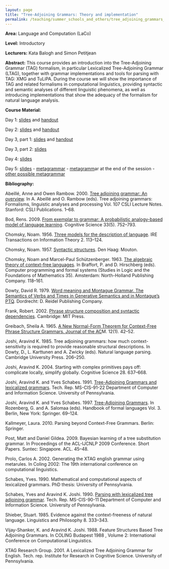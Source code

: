 ```yaml
---
layout: page
title: "Tree-Adjoining Grammars: Theory and implementation"
permalink: /teaching/summer_schools_and_others/tree_adjoining_grammars_theory_and_implementation
---
```


**Area:** Language and Computation (LaCo)

**Level:** Introductory

**Lecturers:** Kata Balogh and Simon Petitjean

**Abstract:** This course provides an introduction into the Tree-Adjoining Grammar (TAG) formalism, in particular Lexicalized Tree-Adjoining Grammar (LTAG), together with grammar implementations and tools for parsing with TAG: XMG and TuLiPA. During the course we will show the importance of TAG and related formalisms in computational linguistics, providing syntactic and semantic analyses of different linguistic phenomena, as well as introducing implementations that show the adequacy of the formalism for natural language analysis.

**Course Material:**

Day 1: [slides](https://user.phil.hhu.de/petitjean/wp-content/uploads/sites/47/2023/08/TAG_ESSLLI23_day1.pdf) and [handout](https://user.phil.hhu.de/petitjean/wp-content/uploads/sites/47/2023/07/TAG_ESSLLI23_day1_HO.pdf)

Day 2: [slides](https://user.phil.hhu.de/petitjean/wp-content/uploads/sites/47/2023/08/TAG_ESSLLI23_day2.pdf) and [handout](https://user.phil.hhu.de/petitjean/wp-content/uploads/sites/47/2023/08/TAG_ESSLLI23_day2_HO.pdf)

Day 3, part 1: [slides](https://user.phil.hhu.de/petitjean/wp-content/uploads/sites/47/2023/08/TAG_ESSLLI23_day3_part1.pdf) and [handout](https://user.phil.hhu.de/petitjean/wp-content/uploads/sites/47/2023/08/TAG_ESSLLI23_day3_part1_HO.pdf)

Day 3, part 2: [slides](https://user.phil.hhu.de/petitjean/wp-content/uploads/sites/47/2023/08/day3_2.pdf)

Day 4: [slides](https://user.phil.hhu.de/petitjean/wp-content/uploads/sites/47/2023/08/day4.pdf)

Day 5: [slides](https://user.phil.hhu.de/petitjean/wp-content/uploads/sites/47/2023/08/day5.pdf) - [metagrammar](https://www.dropbox.com/scl/fi/36npx01gckn4pam9w55eh/1_Initial.zip?rlkey=hq580bjtdmbzg2xw61clkh7wr&dl=1) - [metagramm](https://www.dropbox.com/scl/fi/xems76s3d7yfk54z99xve/2_Live.zip?rlkey=5ts9kn7wijqfan3uqahbfmwdb&dl=1)ar at the end of the session - [other possible metagrammar](https://www.dropbox.com/scl/fi/mbwsbhgsx1088zk2y3v33/3_Final.zip?rlkey=ly1vt59b1ukr5mbzznt5urbrk&dl=1)

**Bibliography:**

Abeillé, Anne and Owen Rambow. 2000. [Tree adjoining grammar: An overview](https://press.uchicago.edu/ucp/books/book/distributed/T/bo3613401.html). In A. Abeillé and O. Rambow (eds). Tree adjoining grammars: Formalisms, linguistic analyses and processing Vol. 107 CSLI Lecture Notes. Stanford: CSLI Publications. 1–68.

Bod, Rens. 2009. [From exemplar to grammar: A probabilistic analogy-based model of language learning](https://onlinelibrary.wiley.com/doi/10.1111/j.1551-6709.2009.01031.x). Cognitive Science 33(5). 752–793.

Chomsky, Noam. 1956. [Three models for the description of language](https://ieeexplore.ieee.org/document/1056813). IRE Transactions on Information Theory 2. 113–124.

Chomsky, Noam. 1957. [Syntactic structures](https://www.degruyter.com/document/doi/10.1515/9783112316009/html). Den Haag: Mouton.

Chomsky, Noam and Marcel-Paul Schützenberger. 1963. [The algebraic theory of context-free languages](http://www-igm.univ-mlv.fr/∼berstel/Mps/Travaux/A/1963-7ChomskyAlgebraic.pdf). In Braffort, P. and D. Hirschberg (eds). Computer programming and formal systems (Studies in Logic and the Foundations of Mathematics 35). Amsterdam: North-Holland Publishing Company. 118–161.

Dowty, David R. 1979. [Word meaning and Montague Grammar. The Semantics of Verbs and Times in Generative Semantics and in Montague’s PTQ](https://link.springer.com/book/10.1007/978-94-009-9473-7). Dordrecht: D. Reidel Publishing Company.

Frank, Robert. 2002. [Phrase structure composition and syntactic dependencies](https://mitpress.mit.edu/9780262562089/phrase-structure-composition-and-syntactic-dependencies/). Cambridge: MIT Press.

Greibach, Sheila A. 1965. [A New Normal-Form Theorem for Context-Free Phrase Structure Grammars. Journal of the AC](https://dl.acm.org/doi/10.1145/321250.321254)M. 12(1). 42–52.

Joshi, Aravind K. 1985. Tree adjoining grammars: how much context-sensitivity is required to provide reasonable structural descriptions. In Dowty, D., L. Karttunen and A. Zwicky (eds). Natural language parsing. Cambridge University Press. 206–250.

Joshi, Aravind K. 2004. Starting with complex primitives pays off: complicate locally, simplify globally. Cognitive Science 28. 637–668.

Joshi, Aravind K. and Yves Schabes. 1991. [Tree-Adjoining Grammars and lexicalized grammars](http://repository.upenn.edu/cis_reports/445/). Tech. Rep. MS-CIS-91-22 Department of Computer and Information Science. University of Pennsylvania.

Joshi, Aravind K. and Yves Schabes. 1997. [Tree-Adjoining Grammars](https://link.springer.com/chapter/10.1007/978-3-642-59126-6_2). In Rozenberg, G. and A. Salomaa (eds). Handbook of formal languages Vol. 3. Berlin, New York: Springer. 69–124.

Kallmeyer, Laura. 2010. Parsing beyond Context-Free Grammars. Berlin: Springer.

Post, Matt and Daniel Gildea. 2009. Bayesian learning of a tree substitution grammar. In Proceedings of the ACL-IJCNLP 2009 Conference. Short Papers. Suntec: Singapore. ACL. 45–48.

Prolo, Carlos A. 2002. Generating the XTAG english grammar using metarules. In Coling 2002: The 19th international conference on computational linguistics.

Schabes, Yves. 1990. Mathematical and computational aspects of lexicalized grammars. PhD thesis: University of Pennsylvania.

Schabes, Yves and Aravind K. Joshi. 1990. [Parsing with lexicalized tree adjoining grammar](http://repository.upenn.edu/cis_reports/542/). Tech. Rep. MS-CIS-90-11 Department of Computer and Information Science. University of Pennsylvania.

Shieber, Stuart. 1985. Evidence against the context-freeness of natural language. Linguistics and Philosophy 8. 333–343.

Vijay-Shanker, K. and Aravind K. Joshi. 1988. Feature Structures Based Tree Adjoining Grammars. In COLING Budapest 1988 , Volume 2: International Conference on Computational Linguistics.

XTAG Research Group. 2001. A Lexicalized Tree Adjoining Grammar for English. Tech. rep. Institute for Research in Cognitive Science. University of Pennsylvania.
